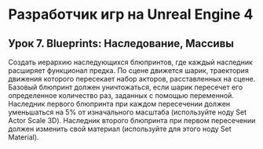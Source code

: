 # Разработчик игр на Unreal Engine 4

## Урок 7. Blueprints: Наследование, Массивы
Создать иерархию наследующихся блюпринтов, где каждый наследник расширяет функционал предка. По сцене движется шарик, траектория движения которого пересекает набор акторов, расставленных на сцене. Базовый блюпринт должен уничтожаться, если шарик пересечет его определенное количество раз, заданных с помощью переменной. Наследник первого блюпринта при каждом пересечении должен уменьшаться на 5% от изначального масштаба (используйте ноду Set Actor Scale 3D). Наследник второго блюпринта при первом пересечении должен изменить свой материал (используйте для этого ноду Set Material).